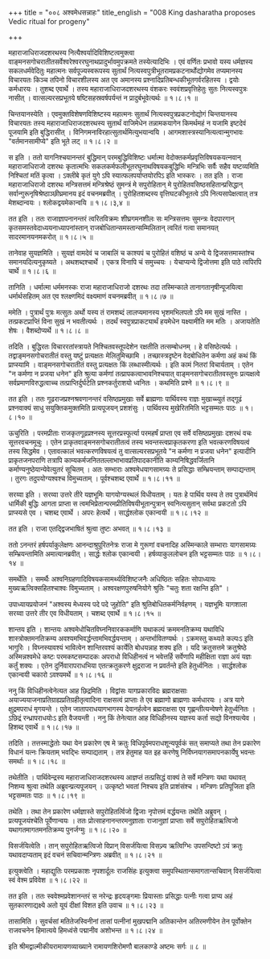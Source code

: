 +++
title = "००८ अश्वमेधसन्नाहः"
title_english = "008 King dasharatha proposes Vedic ritual for progeny"

+++


महाराजाधिराजदशरथस्य नित्यैश्वर्यादिविशिष्टत्वमुक्त्वा
वाङ्मनसगोचरातीतसर्वेश्वरेश्वररघुनाथप्रादुर्भावमुपक्रमते तस्येत्यादिभिः ।
एवं वर्णितः प्रभावो यस्य धर्मज्ञस्य सकलधर्मवेदितुः महात्मनः
सर्वपूज्यस्वरूपस्य सुतार्थं नित्यस्वपुत्रीभूतरामप्रकटनार्थोद्योगमेव
तप्यमानस्य विचारयतः किञ्च तपिनो विचारशीलस्य अत एव अमानस्य
प्रश्नादिप्रतिबन्धकीभूतगर्वरहितस्य । द्वयोः कर्मधारयः । तुशब्द एवार्थे ।
तस्य महाराजाधिराजदशरथस्य वंशकरः स्ववंशप्रवृत्तिहेतुः सुतः नित्यस्वपुत्रः
नासीत् । वात्सल्यरसप्रभूतये षष्टिसहस्रवर्षपर्यन्तं न
प्रादुर्बभूवेत्यर्थः  ॥  १।८।१  ॥   

  

चिन्तयानस्येति । एवमुक्तविशेषणविशिष्टस्य महात्मनः सुतार्थं
नित्यस्वपुत्रप्रकटनोद्योगं चिन्तयानस्य विचारयतः तस्य महाराजाधिराजदशरथस्य
सुतार्थं वाजिमेधेन तन्नामकयागेन किमर्थमहं न यजामि इष्टदेवं पूजयामि इति
बुद्धिरासीत् । विनिगमनाविरहात्सुतार्थमित्युभयान्वयि ।
आगमशास्त्रस्यानित्यत्वान्मुगभावः "वर्तमानसामीप्ये" इति भूते लट्  ॥  १।८।२
 ॥   

  

स इति । ततो यागनिश्चयानन्तरं बुद्धिमान् परमबुद्धिविशिष्टः धर्मात्मा
वेदोक्तकर्मप्रवृत्तिविषयकयत्नवान् महाराजाधिराजो दशरथः कृतात्मभिः
सकलकर्मफलीभूतरघुनाथविषयकबुद्धिभिः मन्त्रिभिः सर्वैः सहैव यष्टव्यमिति
निश्चितां मतिं कृत्वा । ऽक्लीबे कृतं युगे ऽपि स्यात्फलपर्याप्तयोरपिऽ इति
भास्करः । तत इति । राजा महाराजाधिराजो दशरथः मन्त्रिसत्तमं
मन्त्रिश्रेष्ठं सुमन्त्रं मे सपुरोहितान् मे
पुरोहितवसिष्ठसहितान्प्रसिद्धान् सर्वान्गुरूनृषिश्रेष्ठाञ्छीघ्रमानय इदं
वचनमब्रवीत् । पुरोहितशब्दस्य वृत्तिघटकीभूतत्वे ऽपि नित्यसापेक्षत्वात्
तत्र मेशब्दान्वयः । श्लोकद्वयमेकान्वयि  ॥  १।८।३,४  ॥   

  

तत इति । ततः राजाज्ञापनानन्तरं त्वरितविक्रमः शीघ्रगमनशीलः सः
मन्त्रिसत्तमः सुमन्त्रः वेदपारगान् कृतसमस्तवेदाध्ययनाध्यापनांस्तान्
राजबोधितान्समस्तान्सम्मिलितान् त्वरितं गत्वा समानयत् सादरमानयनमकरोत्  ॥ 
१।८।५  ॥   

  

तानेवाह सुयज्ञमिति । सुयज्ञं वामदेवं च जाबालिं च काश्यपं च पुरोहितं
वशिष्ठं च अन्ये ये द्विजसत्तमास्तांश्च समानयदित्यनुकृष्यते ।
अथशब्दश्चार्थे । एकत्र विनापि चं समुच्चयः । येचाप्यन्ये द्विजोत्तमा इति
पाठे त्वपिरपि चार्थे  ॥  १।८।६  ॥   

  

तानिति । धर्मात्मा धर्ममनस्कः राजा महाराजाधिराजो दशरथः तदा तस्मिन्काले
तानागतानृषीन्पूजयित्वा धर्मार्थसहितम् अत एव श्लक्ष्णमिदं वक्ष्यमाणं
वचनमब्रवीत्  ॥  १।८।७  ॥   

  

ममेति । पुत्रार्थं पुत्रः मत्सुतः अर्थो यस्य तं रामशब्दं लालप्यमानस्य
भृशमभिलपतो ऽपि मम सुखं नास्ति । तत्प्रकटप्राप्तिं विना सुखं न
भवतीत्यर्थः । तदर्थं स्वपुत्रप्राकट्यार्थं हयमेधेन यक्ष्यामीति मम मतिः ।
अजायतेति शेषः । वैशब्दोप्यर्थे  ॥  १।८।८  ॥   

  

तदिति । बुद्धिरतः विचाररतांस्त्रायते निश्चितवस्तूपदेशेन रक्षतीति
तत्सम्बोधनम् । हे वसिष्ठेत्यर्थः । तद्वाङ्मनसगोचरातीतं वस्तु यष्टुं
प्रत्यक्षतः मेलितुमिच्छामि । तच्छास्त्रदृष्टेन वेदबोधितेन कर्मणा अहं कथं
किं प्राप्स्यामि । वाङ्मनसगोचरातीतं वस्तु प्रत्यक्षतः किं
लब्धास्मीत्यर्थः । इति कामं नितरां विचार्यताम् । एतेन "न कर्मणा न प्रजया
धनेन" इति श्रुत्या कर्मणां तत्प्रापकत्वाभावनिश्चयात्
वाङ्मनसगोचरातीतवस्तुनः प्रत्यक्षत्वे सर्वप्रमाणविरुद्धत्वाच्च
तत्प्राप्तिर्दुर्घटेति प्रश्नकर्तुराशयो ध्वनितः । कथमिति प्रश्ने  ॥ 
१।८।९  ॥   

  

तत इति । ततः गूढराजप्रश्नश्रवणानन्तरं वसिष्ठप्रमुखाः सर्वे ब्राह्मणाः
पार्थिवस्य राज्ञः मुखाच्च्युतं तद्गूढं प्रश्नवाक्यं साधु
सयुक्तिकमुक्तमिति प्रत्यपूजयन् प्रशशंसुः । पार्थिवस्य मुखेरितमिति
भट्टसम्मतः पाठः  ॥  १।८।१०  ॥   

  

ऊचुरिति । परमप्रीताः राजकृतगूढप्रश्नस्य सूत्तरप्रस्फूर्त्या परमहर्षं
प्राप्ता एव सर्वे वसिष्ठप्रमुखाः दशरथं वचः सूत्तरवचनमूचुः । एतेन
प्राकृतवाङ्मनसगोचरातीतत्वं तस्य भवन्तस्त्वप्राकृतकरणा इति
भवत्करणविषयत्वं तस्य सिद्धमेव । एतावत्कालं भवत्करणविषयत्वं तु
वात्सल्यरसप्रभूतये "न कर्मणा न प्रजया धनेन" इत्यादीनि प्राकृतजनपराणि
तत्रापि काम्यकर्मजनिततल्लाभाभावप्रतिपादकानीति काम्यनिषिद्धवर्जितानि
कर्माण्यनुष्ठेयान्येवेत्युतरं सूचितम् । अतः सम्भाराः अश्वमेधयागसामग्र्यः
ते प्रसिद्धाः सम्भ्रियन्ताम् सम्पाद्यन्ताम् । तुरगः तदुपयोग्यश्वश्च
विमुच्यताम् । पूर्वश्चशब्द एवार्थे  ॥  १।८।११  ॥   

  

सरय्वा इति । सरय्वा उत्तरे तीरे यज्ञभूमिः यागयोग्यस्थलं विधीयताम् । यतः
हे पार्थिव यस्य ते तव पुत्रार्थमियं धार्मिकी बुद्धिः आगता प्राप्ता स
त्वमभिप्रेतान्परमप्रीतिविषयीभूतान्पुत्रान् स्वनित्यसुतान् सर्वथा प्रकटतो
ऽपि प्राप्स्यसे एव । चशब्द एवार्थे । अपरः हेत्वर्थे । सार्द्धश्लोक
एकान्वयी  ॥  १।८।१२  ॥   

  

तत इति । राजा एतद्द्विजभाषितं श्रुत्वा तुष्टः अभवत्  ॥  १।८।१३  ॥   

  

ततो ऽनन्तरं हर्षपर्याकुलेक्षणः आनन्दाश्रुपूरितनेत्रः राजा मे गुरूणां
वचनादिह अस्मिन्काले सम्भाराः यागसामग्र्यः सम्भ्रियन्तामिति
अमात्यानब्रवीत् । सार्द्धः श्लोक एकान्वयी । हर्षव्याकुललोचन इति
भट्टसम्मतः पाठः  ॥  १।८।१४  ॥   

  

समर्थेति । समर्थैः अश्वनिग्रहणादिविषयकसामर्थ्यविशिष्टजनैः अधिष्ठितः
सहितः सोपाध्यायः मुख्यऋत्विक्सहितश्चाश्वः विमुच्यताम् ।
अश्वरक्षणपुरुषनियोगे श्रुतिः "चतुः शता रक्षन्ति इति" ।  

उपाध्यायप्रयोजनं "अश्वस्य मेध्यस्य पदे पदे जुहोति" इति
श्रुतिबोधितकर्मनिर्वहणम् । यज्ञभूमिः यागशाला सरय्वा उत्तरे तीर एव
विधीयताम् । चशब्द एवार्थे  ॥  १।८।१५  ॥   

  

शान्तय इति । शान्तयः अश्वमेधोचितविघ्ननिवारककर्माणि यथाकल्पं
क्रममनतिक्रम्य यथाविधि शास्त्रोक्तमनतिक्रम्य
अवश्यमभिवर्द्धन्तामभिवर्द्धयन्ताम् । अन्तर्भावितण्यर्थः । ऽक्रमस्तु
कथ्यते कल्पःऽ इति भागुरिः । विघ्नस्यावश्यं भावित्वेन शान्तिरवश्यं
कार्येति बोधयन्नाह शक्य इति । यदि क्रतुसत्तमे क्रतुश्रेष्ठे
अस्मिन्नश्वमेधे कष्टः परमकष्टसम्पादकः अपराधो विधिहीनत्वं न भवेत्तर्हि
सर्वेणापि महीक्षिता राज्ञा अयं यज्ञः कर्तुं शक्यः । एतेन
दुर्निवारापराधभिया एतत्क्रतुकरणे क्षुद्रराजा न प्रवर्तन्ते इति
हेतुर्ध्वनितः । सार्द्धश्लोक एकान्वयी चकारो ऽवश्यमर्थे  ॥  १।८।१६  ॥   

  

ननु किं विधिहीनत्वेनेत्यत आह छिद्रमिति । विद्वांसः यागप्रकारविदः
ब्रह्मराक्षसाः अयाज्ययाजनाप्रतिग्राह्यप्रतिग्रहीतृत्वादिना राक्षसत्वं
प्राप्ताः ते एव ब्रह्माणो ब्राह्मणाः कर्मधारयः । अत्र यागे क्षुद्रमपराधं
मृगयन्ते । एतेन जातापराधयागभागस्य देवानर्हत्वेन ब्रह्मराक्षसा एव
गृह्णन्तीत्यन्वेषणे हेतुर्ध्वनितः । ऽछिद्रं रन्ध्रापराधयोःऽ इति वैजयन्ती
। ननु किं तेनेत्यात आह विधिहीनस्य यज्ञस्य कर्ता सद्यो विनश्यत्येव ।
हिशब्द एवार्थे  ॥  १।८।१७  ॥   

  

तदिति । तत्तस्माद्धेतोः यथा येन प्रकारेण एष मे क्रतुः
विधिपूर्वमपराधशून्यपूर्वकं सत् समाप्यते तथा तेन प्रकारेण विधानं यत्नः
क्रियताम् भवद्भिः सम्पाद्यताम् । तत्र हेतुमाह यत इह करणेषु
निर्विघ्नयागसमापनकार्येषु भवन्तः समर्थाः  ॥  १।८।१८  ॥   

तथेतीति । पार्थिवेन्द्रस्य महाराजाधिराजदशरथस्य आज्ञप्तं तत्प्रसिद्धं
वाक्यं ते सर्वे मन्त्रिणः यथा यथावत् निशम्य श्रुत्वा तथेति
अब्रुवन्प्रत्यपूजयन् । उत्कृष्टो भवतां निश्चय इति प्राशंसंश्च ।
मन्त्रिणः प्रतिपूजिता इति भट्टसम्मतः पाठः  ॥  १।८।१९  ॥   

  

तथेति । तथा तेन प्रकारेण धर्मज्ञास्ते सपुरोहितर्त्विजो द्विजाः नृपोत्तमं
वर्द्धयन्तः तथेति अब्रुवन् । प्रत्यपूजयंश्चेति पूर्वेणान्वयः । ततः
प्रोत्साहनानन्तरमनुज्ञाताः राजानुज्ञां प्राप्ताः सर्वे सपुरोहितऋत्विजो
यथागतमागतमनतिक्रम्य पुनर्जग्मुः  ॥  १।८।२०  ॥   

  

विसर्जयित्वेति । तान् सपुरोहितऋत्विजो विप्रान् विसर्जयित्वा विसज्र्य
ऋत्विग्भिः उपसन्दिष्टो ऽयं क्रतुः यथावदाप्यताम् इदं वचनं
सचिवान्मन्त्रिणः अब्रवीत्  ॥  १।८।२१  ॥   

  

इत्युक्त्वेति । महाद्युतिः परमप्रकाशः नृपशार्दूलः राजसिंहः इत्युक्त्वा
समुपस्थितान्समागतान्सचिवान् विसर्जयित्वा स्वं वेश्म प्रविवेश  ॥  १।८।२२
 ॥   

  

तत इति । ततः स्ववेश्मप्रवेशानन्तरं स नरेन्द्रः हृदयङ्गमाः प्रियास्ताः
प्रसिद्धाः पत्नीः गत्वा प्राप्य अहं सुतकारणाद्यक्ष्ये अतो यूयं दीक्षां
विशत इति उवाच  ॥  १।८।२३  ॥   

  

तासामिति । सुवर्चसां मतितेजस्विनीनां तासां पत्नीनां मुखपद्मानि
अतिकान्तेन अतिरमणीयेन तेन पूर्वोक्तेन राजवचनेन हिमात्यये हिमध्वंसे
पद्मानीव अशोभन्त  ॥  १।८।२४  ॥   

  

इति श्रीमद्वाल्मीकीयरामायणव्याख्याने रामायणशिरोमणौ बालकाण्डे अष्टमः
सर्गः  ॥  ८  ॥   

  

  


